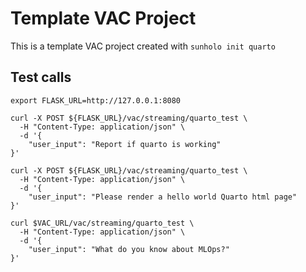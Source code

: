 # Template VAC Project

This is a template VAC project created with `sunholo init quarto`


## Test calls


```shell
export FLASK_URL=http://127.0.0.1:8080

curl -X POST ${FLASK_URL}/vac/streaming/quarto_test \
  -H "Content-Type: application/json" \
  -d '{
    "user_input": "Report if quarto is working"
}'

curl -X POST ${FLASK_URL}/vac/streaming/quarto_test \
  -H "Content-Type: application/json" \
  -d '{
    "user_input": "Please render a hello world Quarto html page"
}'

curl $VAC_URL/vac/streaming/quarto_test \
  -H "Content-Type: application/json" \
  -d '{
    "user_input": "What do you know about MLOps?"
}'
```